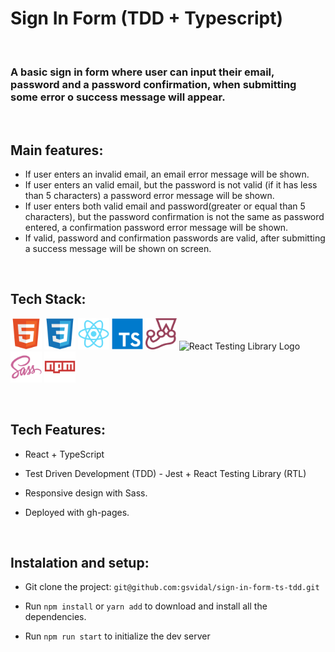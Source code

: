 # Sign In Form (TDD + Typescript)

<a href="https://www.gonzalovidal.dev/budget-planner-2.0/">
  <img src="" width="700">
</a> 

### A basic sign in form where user can input their email, password and a password confirmation, when submitting some error o success message will appear.
<br />

## Main features:
- If user enters an invalid email, an email error message will be shown.
- If user enters an valid email, but the password is not valid (if it has less than 5 characters) a password error message will be shown.
- If user enters both valid email and password(greater or equal than 5 characters), but the password confirmation is not the same as password entered, 
  a confirmation password error message will be shown.
- If valid, password and confirmation passwords are valid, after submitting a success message will be shown on screen.

<br />

## Tech Stack:

<img src="https://github.com/devicons/devicon/blob/master/icons/html5/html5-original.svg" alt="html5 Logo" width="50" height="50"/> <img src="https://github.com/devicons/devicon/blob/master/icons/css3/css3-original.svg" alt="css3 Logo" width="50" height="50"/>
<img src="https://github.com/devicons/devicon/blob/master/icons/react/react-original.svg" alt="react Logo" width="50" height="50"/>
<img src="https://github.com/devicons/devicon/blob/master/icons/typescript/typescript-original.svg" alt="Javascript Logo" width="50" height="50"/>
<img src="https://github.com/devicons/devicon/blob/master/icons/jest/jest-plain.svg" alt="Jest Logo" width="50" height="50"/>
<img src="https://testing-library.com/img/octopus-64x64.png" alt="React Testing Library Logo" width="50" height="50"/>
<img src="https://github.com/devicons/devicon/blob/master/icons/sass/sass-original.svg" alt="Sass Logo" width="50" height="50"/>
<img src="https://github.com/devicons/devicon/blob/master/icons/npm/npm-original-wordmark.svg" alt="npm Logo" width="50" height="50"/>

<br />

## Tech Features: 

- React + TypeScript 

- Test Driven Development (TDD) - Jest + React Testing Library (RTL)

- Responsive design with Sass.

- Deployed with gh-pages.


<br />

## Instalation and setup:

- Git clone the project: `git@github.com:gsvidal/sign-in-form-ts-tdd.git`

- Run `npm install` or `yarn add` to download and install all the dependencies.

- Run `npm run start` to initialize the dev server

